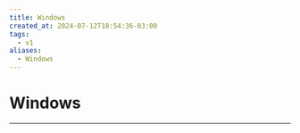 ```yaml
---
title: Windows
created_at: 2024-07-12T18:54:36-03:00
tags:
  - v1
aliases:
  - Windows
---
```

# Windows
---

